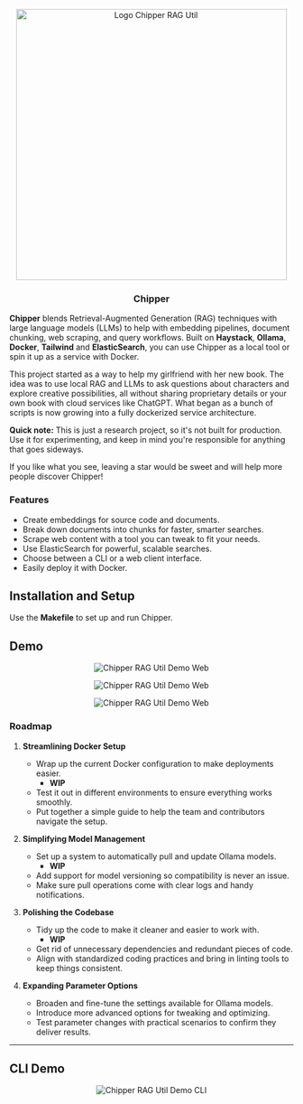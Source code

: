 <p align="center"><img src="https://raw.githubusercontent.com/TilmanGriesel/chipper/refs/heads/main/docs/public/assets/banner_chipper.png" width="480" alt="Logo Chipper RAG Util"/></p>
<h3 align="center">Chipper</h3>

**Chipper** blends Retrieval-Augmented Generation (RAG) techniques with large language models (LLMs) to help with embedding pipelines, document chunking, web scraping, and query workflows. Built on **Haystack**, **Ollama**, **Docker**, **Tailwind** and **ElasticSearch**, you can use Chipper as a local tool or spin it up as a service with Docker.

This project started as a way to help my girlfriend with her new book. The idea was to use local RAG and LLMs to ask questions about characters and explore creative possibilities, all without sharing proprietary details or your own book with cloud services like ChatGPT. What began as a bunch of scripts is now growing into a fully dockerized service architecture.

**Quick note:** This is just a research project, so it's not built for production. Use it for experimenting, and keep in mind you're responsible for anything that goes sideways.

If you like what you see, leaving a star would be sweet and will help more people discover Chipper!

### Features

- Create embeddings for source code and documents.
- Break down documents into chunks for faster, smarter searches.
- Scrape web content with a tool you can tweak to fit your needs.
- Use ElasticSearch for powerful, scalable searches.
- Choose between a CLI or a web client interface.
- Easily deploy it with Docker.

## Installation and Setup

Use the **Makefile** to set up and run Chipper.

## Demo

<p align="center"><img src="https://raw.githubusercontent.com/TilmanGriesel/chipper/refs/heads/main/docs/public/assets/demo_01.png"alt="Chipper RAG Util Demo Web"/></p>
<p align="center"><img src="https://raw.githubusercontent.com/TilmanGriesel/chipper/refs/heads/main/docs/public/assets/demo_02.png"alt="Chipper RAG Util Demo Web"/></p>
<p align="center"><img src="https://raw.githubusercontent.com/TilmanGriesel/chipper/refs/heads/main/docs/public/assets/demo_03.png"alt="Chipper RAG Util Demo Web"/></p>

### Roadmap

1. **Streamlining Docker Setup**

   - Wrap up the current Docker configuration to make deployments easier.
     - **WIP**
   - Test it out in different environments to ensure everything works smoothly.
   - Put together a simple guide to help the team and contributors navigate the setup.

2. **Simplifying Model Management**

   - Set up a system to automatically pull and update Ollama models.
     - **WIP**
   - Add support for model versioning so compatibility is never an issue.
   - Make sure pull operations come with clear logs and handy notifications.

3. **Polishing the Codebase**

   - Tidy up the code to make it cleaner and easier to work with.
     - **WIP**
   - Get rid of unnecessary dependencies and redundant pieces of code.
   - Align with standardized coding practices and bring in linting tools to keep things consistent.

4. **Expanding Parameter Options**
   - Broaden and fine-tune the settings available for Ollama models.
   - Introduce more advanced options for tweaking and optimizing.
   - Test parameter changes with practical scenarios to confirm they deliver results.

---

## CLI Demo

<p align="center"><img src="https://raw.githubusercontent.com/TilmanGriesel/chipper/refs/heads/main/docs/public/assets/demo_cli_01.gif"alt="Chipper RAG Util Demo CLI"/></p>
